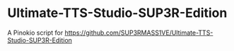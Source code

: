 # Ultimate-TTS-Studio-SUP3R-Edition

A Pinokio script for https://github.com/SUP3RMASS1VE/Ultimate-TTS-Studio-SUP3R-Edition



